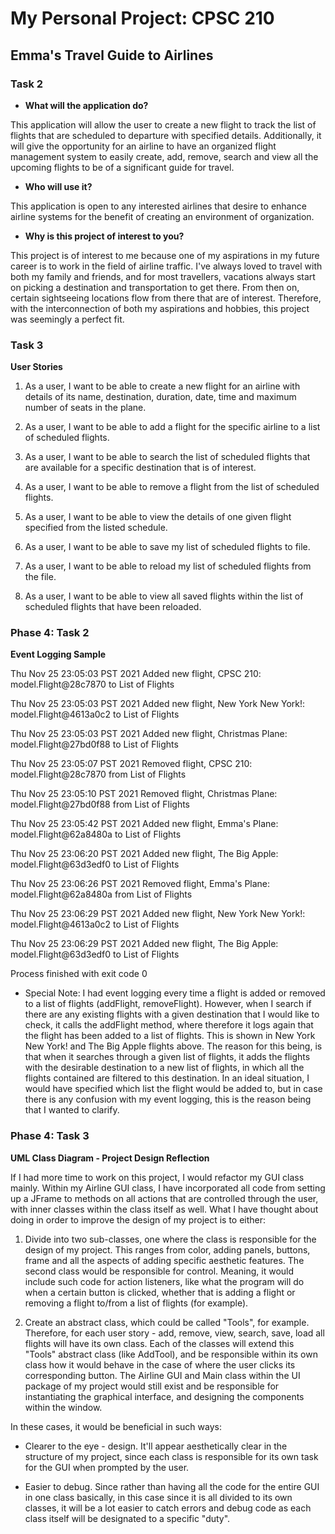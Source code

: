 # My Personal Project: CPSC 210

## Emma's Travel Guide to Airlines

### Task 2

- **What will the application do?**
  
<p> This application will allow the user to create a new flight to track the list of flights that are scheduled to 
departure with specified details. Additionally, it will give the opportunity for an airline to have an organized flight 
management system to easily create, add, remove, search and view all the upcoming flights to be of a significant guide 
for travel. </p>

- **Who will use it?** 

<p> This application is open to any interested airlines that desire to enhance airline systems for the benefit of 
creating an environment of organization. <p/>

 - **Why is this project of interest to you?**

<p> This project is of interest to me because one of my aspirations in my future career is to work in the field
of airline traffic. I've always loved to travel with both my family and friends, and for most travellers, vacations 
always start on picking a destination and transportation to get there. From then on, certain sightseeing locations flow 
from there that are of interest. Therefore, with the interconnection of both my aspirations and hobbies, this
project was seemingly a perfect fit. </p>


### Task 3

 **User Stories** 


1. As a user, I want to be able to create a new flight for an airline with details of its name, destination, duration, 
date, time and maximum number of seats in the plane. 

2. As a user, I want to be able to add a flight for the specific airline to a list of scheduled flights. 

3. As a user, I want to be able to search the list of scheduled flights that are available for a specific destination 
    that is of interest.

4. As a user, I want to be able to remove a flight from the list of scheduled flights. 

5. As a user, I want to be able to view the details of one given flight specified from the listed schedule. 

6. As a user, I want to be able to save my list of scheduled flights to file. 

7. As a user, I want to be able to reload my list of scheduled flights from the file. 

8. As a user, I want to be able to view all saved flights within the list of scheduled flights that have been reloaded.

### Phase 4: Task 2

**Event Logging Sample**

Thu Nov 25 23:05:03 PST 2021
Added new flight, CPSC 210: model.Flight@28c7870 to List of Flights

Thu Nov 25 23:05:03 PST 2021
Added new flight, New York New York!: model.Flight@4613a0c2 to List of Flights

Thu Nov 25 23:05:03 PST 2021
Added new flight, Christmas Plane: model.Flight@27bd0f88 to List of Flights

Thu Nov 25 23:05:07 PST 2021
Removed flight, CPSC 210: model.Flight@28c7870 from List of Flights

Thu Nov 25 23:05:10 PST 2021
Removed flight, Christmas Plane: model.Flight@27bd0f88 from List of Flights

Thu Nov 25 23:05:42 PST 2021
Added new flight, Emma's Plane: model.Flight@62a8480a to List of Flights

Thu Nov 25 23:06:20 PST 2021
Added new flight, The Big Apple: model.Flight@63d3edf0 to List of Flights

Thu Nov 25 23:06:26 PST 2021
Removed flight, Emma's Plane: model.Flight@62a8480a from List of Flights

Thu Nov 25 23:06:29 PST 2021
Added new flight, New York New York!: model.Flight@4613a0c2 to List of Flights

Thu Nov 25 23:06:29 PST 2021
Added new flight, The Big Apple: model.Flight@63d3edf0 to List of Flights

Process finished with exit code 0

- Special Note: I had event logging every time a flight is added or removed to a list of flights 
(addFlight, removeFlight). However, when I search if there are any existing flights with a given destination that I 
would like to check, it calls the addFlight method, where therefore it logs again that the flight has been added to a 
list of flights. This is shown in New York New York! and The Big Apple flights above. The reason for this being, is that 
when it searches through a given list of flights, it adds the flights with the desirable destination to a new list of 
flights, in which all the flights contained are filtered to this destination. 
In an ideal situation, I would have specified which list the flight would be added to, but in case there is any
confusion with my event logging, this is the reason being that I wanted to clarify. 

### Phase 4: Task 3

**UML Class Diagram - Project Design Reflection**

<p> If I had more time to work on this project, I would refactor my GUI class mainly. Within my Airline GUI class, I 
have incorporated all code from setting up a JFrame to methods on all actions that are controlled through the user, with 
inner classes within the class itself as well. What I have thought about doing in order to improve the design of my 
project is to either: 

1. Divide into two sub-classes, one where the class is responsible for the design of my project. This ranges from color,
adding panels, buttons, frame and all the aspects of adding specific aesthetic features. The second class would be 
responsible for control. Meaning, it would include such code for action listeners, like what the program will do when
a certain button is clicked, whether that is adding a flight or removing a flight to/from a list of flights 
(for example).

2. Create an abstract class, which could be called "Tools", for example. Therefore, for each user story - add, remove,
view, search, save, load all flights will have its own class. Each of the classes will extend this "Tools" abstract 
class (like AddTool), and be responsible within its own class how it would behave in the case of where the user clicks
its corresponding button. The Airline GUI and Main class within the UI package of my project would still exist and be 
responsible for instantiating the graphical interface, and designing the components within the window.


In these cases, it would be beneficial in such ways:

- Clearer to the eye - design. It'll appear aesthetically clear in the structure of my project, 
since each class is responsible for its own task for the GUI when prompted by the user.

- Easier to debug. Since rather than having all the code for the entire GUI in one class basically, in this case 
since it is all divided to its own classes, it will be a lot easier to catch errors and debug code as each class itself
will be designated to a specific "duty".</p>


 


